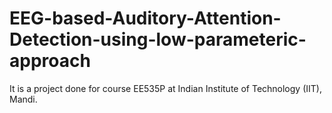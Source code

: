 # EEG-based-Auditory-Attention-Detection-using-low-parameteric-approach
It is a project done for course EE535P at Indian Institute of Technology (IIT), Mandi.
